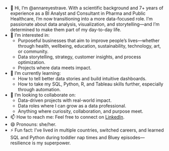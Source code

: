 - 👋 Hi, I’m @annareyestrave. With a scientific background and 7+ years of experience as a BI Analyst and Consultant in Pharma and Public Healthcare, I’m now transitioning into a more data-focused role. I’m passionate about data analysis, visualization, and storytelling—and I’m determined to make them part of my day-to-day life.
- 👀 I’m interested in:
  - Purposeful businesses that aim to improve people’s lives—whether through health, wellbeing, education, sustainability, technology, art, or community.
  - Data storytelling, strategy, customer insights, and process optimization.  
  - Projects where data meets impact.
- 🌱 I’m currently learning:
  - How to tell better data stories and build intuitive dashboards.
  - How to take my SQL, Python, R, and Tableau skills further, especially through automation.  
- 💞️ I’m looking to collaborate on:
  - Data-driven projects with real-world impact.  
  - Data roles where I can grow as a data professional.  
  - Anything where curiosity, collaboration, and purpose meet.
- 📫 How to reach me: Feel free to connect on [LinkedIn](https://www.linkedin.com/in/annareyestrave/).
- 😄 Pronouns: she/her.  
- ⚡ Fun fact: I’ve lived in multiple countries, switched careers, and learned SQL and Python during toddler nap times and Bluey episodes—resilience is my superpower. 

<!---
annareyestrave/annareyestrave is a ✨ special ✨ repository because its `README.md` (this file) appears on your GitHub profile.
You can click the Preview link to take a look at your changes.
--->
